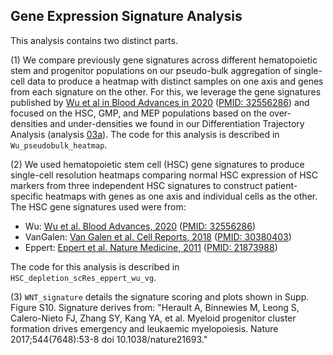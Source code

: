 ## Gene Expression Signature Analysis 

This analysis contains two distinct parts. 

(1) We compare previously gene signatures across different hematopoietic stem and progenitor populations on our pseudo-bulk aggregation of single-cell data to produce a heatmap with distinct samples on one axis and genes from each signature on the other. For this, we leverage the gene signatures published by [Wu et al in Blood Advances in 2020](https://ashpublications.org/bloodadvances/article/4/12/2702/460973/Sequencing-of-RNA-in-single-cells-reveals-a) ([PMID: 32556286](https://pubmed.ncbi.nlm.nih.gov/32556286/)) and focused on the HSC, GMP, and MEP populations based on the over-densities and under-densities we found in our Differentiation Trajectory Analysis (analysis [03a](https://github.com/mcfefa/CMML-diversity/tree/main/src/03a_palantirProjection_pipeline)). The code for this analysis is described in `Wu_pseudobulk_heatmap`.

(2) We used hematopoietic stem cell (HSC) gene signatures to produce single-cell resolution heatmaps comparing normal HSC expression of HSC markers from three independent HSC signatures to construct patient-specific heatmaps with genes as one axis and individual cells as the other. The HSC gene signatures used were from: 
+ Wu: [Wu et al.  Blood Advances, 2020](https://ashpublications.org/bloodadvances/article/4/12/2702/460973/Sequencing-of-RNA-in-single-cells-reveals-a) ([PMID: 32556286](https://pubmed.ncbi.nlm.nih.gov/32556286/))
+ VanGalen: [Van Galen et al. Cell Reports, 2018](https://www.cell.com/cell-reports/fulltext/S2211-1247(18)31597-3?_returnURL=https%3A%2F%2Flinkinghub.elsevier.com%2Fretrieve%2Fpii%2FS2211124718315973%3Fshowall%3Dtrue) ([PMID: 30380403](https://pubmed.ncbi.nlm.nih.gov/30380403/))
+ Eppert: [Eppert et al. Nature Medicine, 2011](https://www.nature.com/articles/nm.2415) ([PMID: 21873988](https://pubmed.ncbi.nlm.nih.gov/21873988/))

The code for this analysis is described in `HSC_depletion_scRes_eppert_wu_vg`.

(3) `WNT_signature` details the signature scoring and plots shown in Supp. Figure S10.  Signature derives from:
"Herault A, Binnewies M, Leong S, Calero-Nieto FJ, Zhang SY, Kang YA, et al. Myeloid progenitor cluster formation drives emergency and leukaemic myelopoiesis. Nature 2017;544(7648):53-8 doi 10.1038/nature21693."



